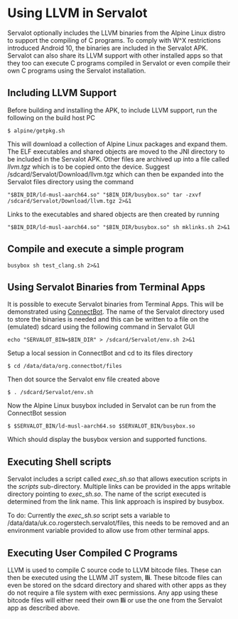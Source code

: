 Using LLVM in Servalot
======================

Servalot optionally includes the LLVM binaries from the Alpine Linux distro to support the compiling of C programs. To comply with W^X restrictions introduced Android 10, the binaries are included in the Servalot APK. Servalot can also share its LLVM support with other installed apps so that they too can execute C programs compiled in Servalot or even compile their own C programs using the Servalot installation.

Including LLVM Support
----------------------

Before building and installing the APK, to include LLVM support, run the following on the build host PC

```
$ alpine/getpkg.sh
```

This will download a collection of Alpine Linux packages and expand them. The ELF executables and shared objects are moved to the JNI directory to be included in the Servalot APK. Other files are archived up into a file called *llvm.tgz* which is to be copied onto the device. Suggest /sdcard/Servalot/Download/llvm.tgz which can then be expanded into the Servalot files directory using the command

```
"$BIN_DIR/ld-musl-aarch64.so" "$BIN_DIR/busybox.so" tar -zxvf /sdcard/Servalot/Download/llvm.tgz 2>&1
```

Links to the executables and shared objects are then created by running

```
"$BIN_DIR/ld-musl-aarch64.so" "$BIN_DIR/busybox.so" sh mklinks.sh 2>&1
```

Compile and execute a simple program
------------------------------------

```
busybox sh test_clang.sh 2>&1
```

Using Servalot Binaries from Terminal Apps
------------------------------------------

It is possible to execute Servalot binaries from Terminal Apps. This will be demonstrated using [ConnectBot](https://connectbot.org/). The name of the Servalot directory used to store the binaries is needed and this can be written to a file on the (emulated) sdcard using the following command in Servalot GUI

```
echo "SERVALOT_BIN=$BIN_DIR" > /sdcard/Servalot/env.sh 2>&1
```

Setup a local session in ConnectBot and cd to its files directory

```
$ cd /data/data/org.connectbot/files
```

Then dot source the Servalot env file created above

```
$ . /sdcard/Servalot/env.sh
```

Now the Alpine Linux busybox included in Servalot can be run from the ConnectBot session

```
$ $SERVALOT_BIN/ld-musl-aarch64.so $SERVALOT_BIN/busybox.so
```

Which should display the busybox version and supported functions.

Executing Shell scripts
-----------------------

Servalot includes a script called *exec_sh.so* that allows execution scripts in the *scripts* sub-directory. Multiple links can be provided in the apps writable directory pointing to *exec_sh.so*. The name of the script executed is determined from the link name. This link approach is inspired by busybox.

To do: Currently the *exec_sh.so* script sets a variable to /data/data/uk.co.rogerstech.servalot/files, this needs to be removed and an environment variable provided to allow use from other terminal apps.

Executing User Compiled C Programs
----------------------------------

LLVM is used to compile C source code to LLVM bitcode files. These can then be executed using the LLWM JIT system, **lli**. These bitcode files can even be stored on the sdcard directory and shared with other apps as they do not require a file system with exec permissions. Any app using these bitcode files will either need their own **lli** or use the one from the Servalot app as described above.
